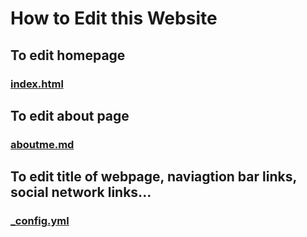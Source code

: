 # How to Edit this Website
## To edit homepage
### [index.html](index.html)
## To edit about page
### [aboutme.md](aboutme.md)
## To edit title of webpage, naviagtion bar links, social network links...
### [_config.yml](_config.yml)

